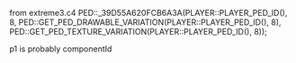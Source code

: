 from extreme3.c4
PED::_39D55A620FCB6A3A(PLAYER::PLAYER_PED_ID(), 8, PED::GET_PED_DRAWABLE_VARIATION(PLAYER::PLAYER_PED_ID(), 8), PED::GET_PED_TEXTURE_VARIATION(PLAYER::PLAYER_PED_ID(), 8));

p1 is probably componentId